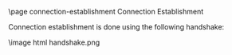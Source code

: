 \page connection-establishment Connection Establishment

Connection establishment is done using the following handshake:

\image html handshake.png
